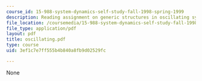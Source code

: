 ```yaml
---
course_id: 15-988-system-dynamics-self-study-fall-1998-spring-1999
description: Reading assignment on generic structures in oscillating systems.
file_location: /coursemedia/15-988-system-dynamics-self-study-fall-1998-spring-1999/3ef1c7e7ff555b4b840a8fb9d02529fc_oscillating.pdf
file_type: application/pdf
layout: pdf
title: oscillating.pdf
type: course
uid: 3ef1c7e7ff555b4b840a8fb9d02529fc

---
```

None